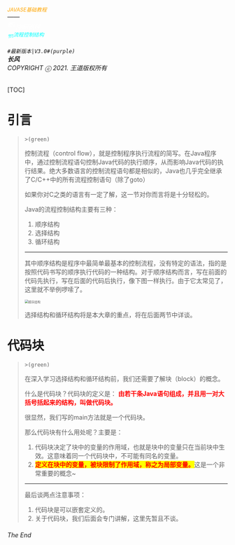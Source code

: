 ###### <sub><font color = orange>JAVASE基础教程</font></sub><br />——<br /><sup><font color=white>卷2</font></sup><font color=white>控制流程</font><br/><sup><sub><font color=cyan>节1</font></sub><font color=cyan>流程控制结构</font></sup><br/><br/>	``#最新版本|V3.0#(purple) ``<br/>**长风**<br/>*COPYRIGHT ⓒ 2021. 王道版权所有*

[TOC]

# 引言

> `>(green)`
>
> 控制流程（control flow），就是控制程序执行流程的简写。在Java程序中，通过控制流程语句控制Java代码的执行顺序，从而影响Java代码的执行结果。绝大多数语言的控制流程语句都是相似的，Java也几乎完全继承了C/C++中的所有流程控制语句（除了goto）
>
> 如果你对C之类的语言有一定了解，这一节对你而言将是十分轻松的。
>
> Java的流程控制结构主要有三种：
>
> 1. 顺序结构
> 2. 选择结构
> 3. 循环结构
>
> ---
>
> 其中顺序结构是程序中最简单最基本的控制流程，没有特定的语法，指的是按照代码书写的顺序执行代码的一种结构。对于顺序结构而言，写在前面的代码先执行，写在后面的代码后执行，像下图一样执行。由于它太常见了，这里就不举例啰嗦了。
>
> <img src="https://hixiaodong123.oss-cn-hangzhou.aliyuncs.com/typora/202112281851790.png?align=center" alt="顺序结构" style="zoom:50%;" />
>
> 选择结构和循环结构将是本大章的重点，将在后面两节中详谈。

# 代码块

> `>(green)`
>
> 在深入学习选择结构和循环结构前，我们还需要了解块（block）的概念。
>
> 什么是代码块？代码块的定义是： <font color=red>**由若干条Java语句组成，并且用一对大括号括起来的结构，叫做代码块。**</font>
>
> 很显然，我们写的main方法就是一个代码块。
>
> 那么代码块有什么用处呢？主要是：
>
> 1. 代码块决定了块中的变量的作用域，也就是块中的变量只在当前块中生效。这意味着同一个代码块中，不可能有同名的变量。
> 2.  <span style=color:red;background:yellow>**定义在块中的变量，被块限制了作用域，称之为局部变量。**</span>这是一个非常重要的概念~
>
> ---
>
> 最后谈两点注意事项：
>
> 1. 代码块是可以嵌套定义的。
> 2. 关于代码块，我们后面会专门讲解，这里先暂且不谈。

###### The End